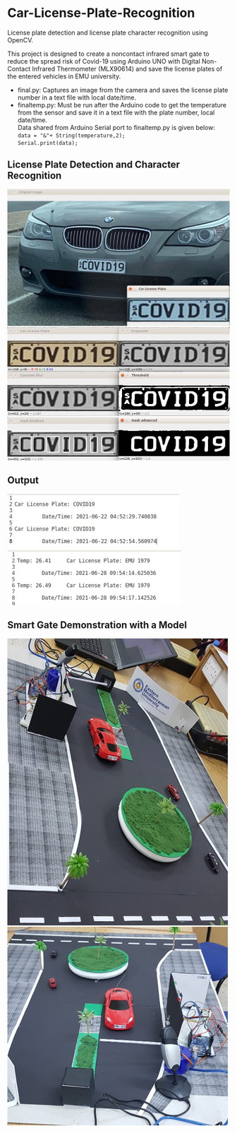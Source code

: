 # Car-License-Plate-Recognition
License plate detection and license plate character recognition using OpenCV.

This project is designed to create a noncontact infrared smart gate to reduce the spread risk of Covid-19 using Arduino UNO with Digital Non-Contact Infrared Thermometer (MLX90614) and save the license plates of the entered vehicles in EMU university.

- final.py: Captures an image from the camera and saves the license plate number in a text file with local date/time.
- finaltemp.py: Must be run after the Arduino code to get the temperature from the sensor and save it in a text file with the plate number, local date/time.  
Data shared from Arduino Serial port to finaltemp.py is given below:  
`data = "&"+ String(temperature,2);`  
`Serial.print(data);`  

## License Plate Detection and Character Recognition
![license1](/screenshots/license1.jpg "license1")
![license2](/screenshots/license2.jpg "license2")
![license3](/screenshots/license3.jpg "license3")

## Output
![licenseoutfinal](/screenshots/licenseoutfinal.jpg "licenseoutfinal")
![licenseoutfinaltemp](/screenshots/licenseoutfinaltemp.jpg "licenseoutfinaltemp")

## Smart Gate Demonstration with a Model
<img src="/screenshots/demo1.jpeg" alt="demo1" width="500" height="650"/>
<img src="/screenshots/demo2.jpeg" alt="demo2" width="500" height="450"/>
